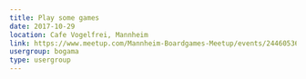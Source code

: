 ```yaml
---
title: Play some games
date: 2017-10-29
location: Cafe Vogelfrei, Mannheim
link: https://www.meetup.com/Mannheim-Boardgames-Meetup/events/244605368/
usergroup: bogama
type: usergroup
---
```

